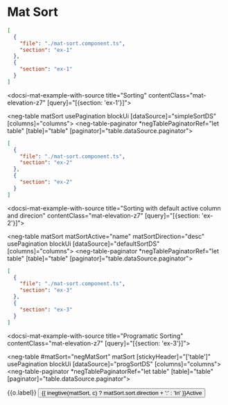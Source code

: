 # Mat Sort

```json negCode
[
  {
    "file": "./mat-sort.component.ts",
    "section": "ex-1"
  },
  {
    "section": "ex-1"
  }
]
```

<docsi-mat-example-with-source title="Sorting" contentClass="mat-elevation-z7" [query]="[{section: 'ex-1'}]">
  <!--@neg-example:ex-1-->
  <neg-table matSort
            usePagination
            blockUi
            [dataSource]="simpleSortDS"
            [columns]="columns">
    <neg-table-paginator *negTablePaginatorRef="let table"
                        [table]="table"
                        [paginator]="table.dataSource.paginator"></neg-table-paginator>
  </neg-table>
  <!--@neg-example:ex-1-->
</docsi-mat-example-with-source>

```json negCode
[
  {
    "file": "./mat-sort.component.ts",
    "section": "ex-2"
  },
  {
    "section": "ex-2"
  }
]
```

<docsi-mat-example-with-source title="Sorting with default active column and direcion" contentClass="mat-elevation-z7" [query]="[{section: 'ex-2'}]">
  <!--@neg-example:ex-2-->
  <neg-table matSort matSortActive="name" matSortDirection="desc"
            usePagination
            blockUi
            [dataSource]="defaultSortDS"
            [columns]="columns">
    <neg-table-paginator *negTablePaginatorRef="let table"
                        [table]="table"
                        [paginator]="table.dataSource.paginator"></neg-table-paginator>
  </neg-table>
  <!--@neg-example:ex-2-->
</docsi-mat-example-with-source>

```json negCode
[
  {
    "file": "./mat-sort.component.ts",
    "section": "ex-3"
  },
  {
    "section": "ex-3"
  }
]
```

<docsi-mat-example-with-source title="Programatic Sorting" contentClass="mat-elevation-z7" [query]="[{section: 'ex-3'}]">
  <!--@neg-example:ex-3-->
  <neg-table #matSort="negMatSort"
             matSort
             [stickyHeader]="['table']"
             usePagination
             blockUi
             [dataSource]="progSortDS"
             [columns]="columns">
    <neg-table-paginator *negTablePaginatorRef="let table"
                        [table]="table"
                        [paginator]="table.dataSource.paginator"></neg-table-paginator>
  </neg-table>

  <mat-form-field>
    <mat-select #selectColumn>
      <mat-option *ngFor="let o of matSort.table._store.table" [value]="o">{{o.label}}</mat-option>
    </mat-select>
  </mat-form-field>
  <button *ngIf="selectColumn?.selected?.value as c" mat-button
                (click)="toggleActive(matSort, c, $event.checked)">
                {{ inegtive(matSort, c) ? matSort.sort.direction + ':' : 'In' }}Active</button>
  <!--@neg-example:ex-3-->
</docsi-mat-example-with-source>
